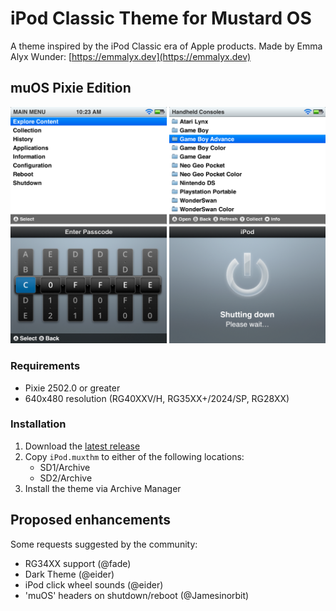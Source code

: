 # iPod Classic Theme for Mustard OS
A theme inspired by the iPod Classic era of Apple products. Made by Emma Alyx Wunder: 
[https://emmalyx.dev](https://emmalyx.dev)

## muOS Pixie Edition
![Screenshots](docs/previews.png)

### Requirements
* Pixie 2502.0 or greater
* 640x480 resolution (RG40XXV/H, RG35XX+/2024/SP, RG28XX)

### Installation
1. Download the [latest release](../../releases/latest)
2. Copy `iPod.muxthm` to either of the following locations:
   * SD1/Archive
   * SD2/Archive
3. Install the theme via Archive Manager

## Proposed enhancements
Some requests suggested by the community:
* RG34XX support (@fade)
* Dark Theme (@eider)
* iPod click wheel sounds (@eider)
* 'muOS' headers on shutdown/reboot (@Jamesinorbit)